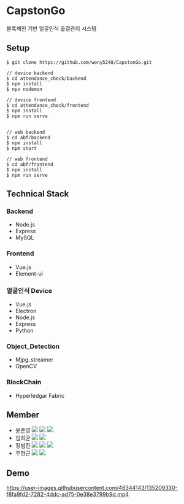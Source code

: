 # CapstonGo
블록체인 기반 얼굴인식 출결관리 시스템


## Setup
```
$ git clone https://github.com/wony5248/CapstonGo.git

// device backend
$ cd attendance_check/backend
$ npm install
$ npx nodemon

// device frontend
$ cd attendance_check/frontend
$ npm install
$ npm run serve


// web backend 
$ cd abf/backend
$ npm install
$ npm start

// web frontend
$ cd abf/frontend
$ npm install
$ npm run serve
```

## Technical Stack
### Backend
- Node.js
- Express
- MySQL

### Frontend
- Vue.js
- Element-ui

### 얼굴인식 Device
- Vue.js
- Electron
- Node.js
- Express
- Python

### Object_Detection
- Mjpg_streamer
- OpenCV

### BlockChain
- Hyperledgar Fabric



## Member
- 윤준영 <img src="https://img.shields.io/badge/-BE-brightgreen"> <img src="https://img.shields.io/badge/-FE-orange"> <a href="mailto:tnghtlsvkf@naver.com" target="_blank"><img src="https://img.shields.io/badge/Email-EA4335?style=flat-square&logo=gmail&logoColor=white"/></a>
- 임희균 <img src="https://img.shields.io/badge/-EM-lightgrey"> <a href="mailto:hydong15@naver.com" target="_blank"><img src="https://img.shields.io/badge/Email-EA4335?style=flat-square&logo=gmail&logoColor=white"/></a>
- 장범진 <img src="https://img.shields.io/badge/-BE-brightgreen"> <img src="https://img.shields.io/badge/-FE-orange"> <a href="mailto:wony5248@gmail.com" target="_blank"><img src="https://img.shields.io/badge/Email-EA4335?style=flat-square&logo=gmail&logoColor=white"/></a>
- 주현근 <img src="https://img.shields.io/badge/-EM-lightgrey"> <a href="mailto:jw01020@naver.com" target="_blank"><img src="https://img.shields.io/badge/Email-EA4335?style=flat-square&logo=gmail&logoColor=white"/></a>


## Demo

https://user-images.githubusercontent.com/48344143/135209330-f8fa9fd2-7282-4ddc-ad75-0e38e3799b9d.mp4


